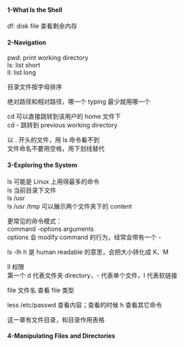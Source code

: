 
#### 1-What Is the Shell  

df: disk file 查看剩余内存  

#### 2-Navigation  

pwd: print working directory  
ls: list short  
ll: list long  

目录文件按字母排序  

绝对路径和相对路径，哪一个 typing 最少就用哪一个  

cd 可以直接跳转到该用户的 home 文件下  
cd - 跳转到 previous working directory  

以 . 开头的文件，用 ls 命令看不到  
文件命名不要用空格，用下划线替代  


#### 3-Exploring the System  

ls 可能是 Linux 上用得最多的命令  
ls 当前目录下文件  
ls /usr  
ls /usr /tmp 可以展示两个文件夹下的 content  

更常见的命令模式：  
command -options arguments  
options 会 modify command 的行为，经常会带有一个 -  

ls -lh h 是 human readable 的意思，会把大小转化成 K、M  

ll 权限  
第一个 d 代表文件夹 directory，- 代表单个文件，l 代表软链接  

file 文件名 查看 file 类型  

less /etc/passwd 查看内容；查看的时候 h 查看其它命令   

这一章有文件目录，和目录作用表格  


#### 4-Manipulating Files and Directories  







